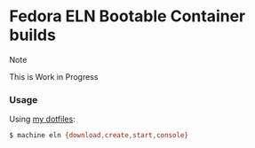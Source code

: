 Fedora ELN Bootable Container builds
====================================

> [!NOTE]
> This is Work in Progress

### Usage
Using [my dotfiles](https://github.com/gbraad-dotfiles/upstream): 

```bash
$ machine eln {download,create,start,console}
```

